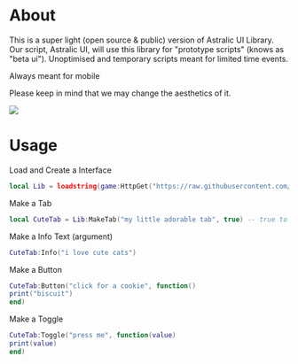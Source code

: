 # About
This is a super light (open source & public) version of Astralic UI Library. Our script, Astralic UI, will use this library for "prototype scripts" (knows as "beta ui"). Unoptimised and temporary scripts meant for limited time events.

Always meant for mobile

Please keep in mind that we may change the aesthetics of it.

![](https://github.com/Astralic62/AstralicPrototypeUI/assets/140242928/dc287eb7-18ee-469a-96f8-79fff471f866)
# Usage
Load and Create a Interface
```lua
local Lib = loadstring(game:HttpGet("https://raw.githubusercontent.com/Astralic62/AstralicPrototypeUI/main/PrototypeLibrary.lua"))():MakePrototypeLibrary("Astralic Prototype UI")
```
Make a Tab
```lua
local CuteTab = Lib:MakeTab("my little adorable tab", true) -- true to make it open by default (optional)
```
Make a Info Text (argument)
```lua
CuteTab:Info("i love cute cats")
```
Make a Button
```lua
CuteTab:Button("click for a cookie", function()
print("biscuit")
end)
```
Make a Toggle
```lua
CuteTab:Toggle("press me", function(value)
print(value)
end)
```
